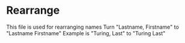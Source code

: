 Rearrange
=========
This file is used for rearranging names
Turn "Lastname, Firstname" to "Lastname Firstname"
Example is "Turing, Last" to "Turing Last"